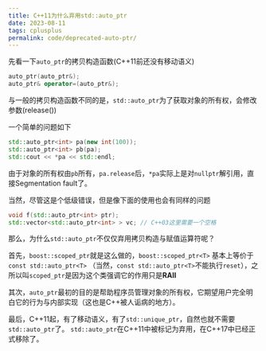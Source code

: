 ```yaml
---
title: C++11为什么弃用std::auto_ptr
date: 2023-08-11
tags: cplusplus
permalink: code/deprecated-auto-ptr/
---
```


先看一下`auto_ptr`的拷贝构造函数(C++11前还没有移动语义)

```cpp
auto_ptr(auto_ptr&);
auto_ptr& operator=(auto_ptr&);
```

与一般的拷贝构造函数不同的是，`std::auto_ptr`为了获取对象的所有权，会修改参数(release())

一个简单的问题如下

```cpp
std::auto_ptr<int> pa(new int(100));
std::auto_ptr<int> pb(pa);
std::cout << *pa << std::endl;
```

由于对象的所有权由`pb`所有，`pa.release`后，`*pa`实际上是对`nullptr`解引用，直接Segmentation fault了。

当然，尽管这是个低级错误，但是像下面的使用也会有同样的问题

```cpp
void f(std::auto_ptr<int> ptr);
std::vector<std::auto_ptr<int> > vc; // C++03这里需要一个空格
```

那么，为什么`std::auto_ptr`不仅仅弃用拷贝构造与赋值运算符呢？

首先，`boost::scoped_ptr`就是这么做的，`boost::scoped_ptr<T>` 基本上等价于`const std::auto_ptr<T>`
（当然，`const std::auto_ptr<T>`不能执行`reset`），之所以叫`scoped_ptr`是因为这个类强调它的作用只是**RAII**

其次，`auto_ptr`最初的目的是帮助程序员管理对象的所有权，它期望用户完全明白它的行为与内部实现（这也是C++被人诟病的地方）。

最后，C++11起，有了移动语义，有了`std::unique_ptr`，自然也就不需要`std::auto_ptr`了。
`std::auto_ptr`在C++11中被标记为弃用，在C++17中已经正式移除了。
